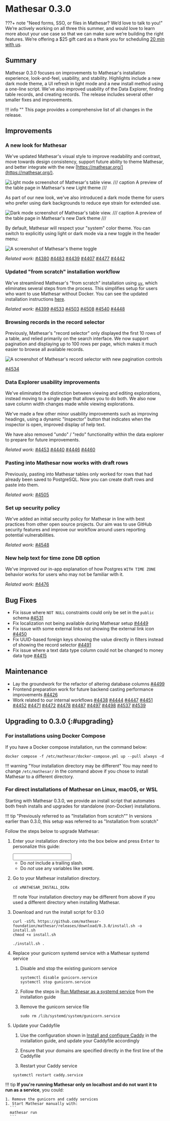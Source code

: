 # Mathesar 0.3.0

???+ note "Need forms, SSO, or files in Mathesar? We’d love to talk to you!"
    We’re actively working on all three this summer, and would love to learn more about your use case so that we can make sure we’re building the right features. We’re offering a $25 gift card as a thank you for scheduling [20 min with us](https://cal.com/mathesar/users).

## Summary

Mathesar 0.3.0 focuses on improvements to Mathesar's installation experience, look-and-feel, usability, and stability. Highlights include a new dark mode theme, a UI refresh in light mode and a new install method using a one-line script. We've also improved usability of the Data Explorer, finding table records, and creating records. The release includes several other smaller fixes and improvements.

!!! info ""
	This page provides a comprehensive list of all changes in the release.

## Improvements

### A new look for Mathesar

We've updated Mathesar's visual style to improve readability and contrast, move towards design consistency, support future ability to theme Mathesar, and better integrate with the new [https://mathesar.org/](https://mathesar.org/).

![Light mode screenshot of Mathesar's table view.](../assets/releases/0.3.0/light-table-screenshot.png)
/// caption
A preview of the table page in Mathesar's new Light theme
///

As part of our new look, we've also introduced a dark mode theme for users who prefer using dark backgrounds to reduce eye strain for extended use.

![Dark mode screenshot of Mathesar's table view.](../assets/releases/0.3.0/dark-table-screenshot.png)
/// caption
A preview of the table page in Mathesar's new Dark theme
///

By default, Mathesar will respect your "system" color theme. You can switch to explicitly using light or dark mode via a new toggle in the header menu:

![A screenshot of Mathesar's theme toggle](../assets/releases/0.3.0/theme-toggle-preview.png)

*Related work:* [#4380](https://github.com/mathesar-foundation/mathesar/pull/4380 "UI redesign and dark mode") [#4483](https://github.com/mathesar-foundation/mathesar/pull/4483 "Update color variables and components") [#4439](https://github.com/mathesar-foundation/mathesar/pull/4439 "Improve CSS sizing variable names") [#4407](https://github.com/mathesar-foundation/mathesar/pull/4407 "Dark Mode toggle") [#4477](https://github.com/mathesar-foundation/mathesar/pull/4477 "Fix general padding and schema card styles") [#4442](https://github.com/mathesar-foundation/mathesar/pull/4442 "Fix broken template tags in complete_installation Django template")

### Updated "from scratch" installation workflow

We've streamlined Mathesar's "from scratch" installation using [`uv`](https://docs.astral.sh/uv/), which eliminates several steps from the process. This simplifies setup for users who want to use Mathesar without Docker. You can see the updated installation instructions [here](../administration/install-from-scratch.md).

*Related work:*
[#4399](https://github.com/mathesar-foundation/mathesar/pull/4399 "Scripts to package, install, upgrade, run Mathesar")
[#4533](https://github.com/mathesar-foundation/mathesar/pull/4533 "Fix install script to accept unix domain socket based connections") [#4503](https://github.com/mathesar-foundation/mathesar/pull/4503 "Use kwargs for creating psycopg connections") [#4508](https://github.com/mathesar-foundation/mathesar/pull/4508 "Decouple .env file and Caddyfile, improve deployment instructions") [#4540](https://github.com/mathesar-foundation/mathesar/pull/4540 "Prompt user when connection string is provided and env file has connection parameters") [#4448](https://github.com/mathesar-foundation/mathesar/pull/4448 "Update command in developer guide to start dev-service")

### Browsing records in the record selector

Previously, Mathesar's "record selector" only displayed the first 10 rows of a table, and relied primarily on the search interface. We now support pagination and displaying up to 100 rows per page, which makes it much easier to browse all available records.

![A screenshot of Mathesar's record selector with new pagination controls](../assets/releases/0.3.0/record-selector-pagination.png)

[#4534](https://github.com/mathesar-foundation/mathesar/pull/4534 "Add pagination to record selector")

### Data Explorer usability improvements

We've eliminated the distinction between viewing and editing explorations, instead moving to a single page that allows you to do both. We also now save column width changes made while viewing explorations.

We've made a few other minor usability improvements such as improving headings, using a dynamic "Inspector" button that indicates when the inspector is open, improved display of help text.

We have also removed "undo" / "redo" functionality within the data explorer to prepare for future improvements.

*Related work:*  [#4453](https://github.com/mathesar-foundation/mathesar/pull/4453 "Persist custom column widths in explorations")
[#4440](https://github.com/mathesar-foundation/mathesar/pull/4440 "Small data explorer UI adjustments")
[#4446](https://github.com/mathesar-foundation/mathesar/pull/4446 "Simplify data explorer")
[#4460](https://github.com/mathesar-foundation/mathesar/pull/4460 "Add primary key flag to exploration column metadata")

### Pasting into Mathesar now works with draft rows

Previously, pasting into Mathesar tables only worked for rows that had already been saved to PostgreSQL. Now you can create draft rows and paste into them.

*Related work:* [#4505](https://github.com/mathesar-foundation/mathesar/pull/4505 "Allow pasting data into draft record rows")

### Set up security policy

We've added an initial security policy for Mathesar in line with best practices from other open source projects. Our aim was to use GitHub security features and improve our workflow around users reporting potential vulnerabilities.

*Related work:*  [#4548](https://github.com/mathesar-foundation/mathesar/pull/4548 "Add initial security policy")

### New help text for time zone DB option

We've improved our in-app explanation of how Postgres `WITH TIME ZONE` behavior works for users who may not be familiar with it.

*Related work:* [#4476](https://github.com/mathesar-foundation/mathesar/pull/4476 "Add support for user helper info text in form inputs")

## Bug Fixes

- Fix issue where `NOT NULL` constraints could only be set in the `public` schema [#4531](https://github.com/mathesar-foundation/mathesar/pull/4531 "Fix not null SQL")
- Fix localization not being available during Mathesar setup [#4449](https://github.com/mathesar-foundation/mathesar/pull/4449 "Add language selector to complete installation template")
- Fix issue with some external links not showing the external link icon [#4450](https://github.com/mathesar-foundation/mathesar/pull/4450 "Always display external links icon in the DocsLink component")
- Fix UUID-based foreign keys showing the value directly in filters instead of showing the record selector [#4491](https://github.com/mathesar-foundation/mathesar/pull/4491 "Use the record selector when filtering a UUID FK column")
- Fix issue where a text data type column could not be changed to money data type [#4415](https://github.com/mathesar-foundation/mathesar/pull/4415 "Fix cast_to_mathesar_money")

## Maintenance

- Lay the groundwork for the refactor of altering database columns [#4499](https://github.com/mathesar-foundation/mathesar/pull/4499 "Alter column refactor part 1")
- Frontend preparation work for future backend casting performance improvements [#4426](https://github.com/mathesar-foundation/mathesar/pull/4426 "Pass casting options when importing")
- Work related to our internal workflows [#4438](https://github.com/mathesar-foundation/mathesar/pull/4438 "Merge 0.2.3 release back into develop") [#4444](https://github.com/mathesar-foundation/mathesar/pull/4444 "Clean up front end linting warnings") [#4447](https://github.com/mathesar-foundation/mathesar/pull/4447 "Add pull_policy to dev docker service") [#4451](https://github.com/mathesar-foundation/mathesar/pull/4451 "Bump django from 4.2.18 to 4.2.21") [#4452](https://github.com/mathesar-foundation/mathesar/pull/4452 "Fix CI") [#4471](https://github.com/mathesar-foundation/mathesar/pull/4471 "cache on push to develop") [#4472](https://github.com/mathesar-foundation/mathesar/pull/4472 "fix indentation") [#4478](https://github.com/mathesar-foundation/mathesar/pull/4478 "Use docker pull before docker compose in CI") [#4487](https://github.com/mathesar-foundation/mathesar/pull/4487 "Merge master into develop") [#4497](https://github.com/mathesar-foundation/mathesar/pull/4497 "Merge master into develop correctly") [#4498](https://github.com/mathesar-foundation/mathesar/pull/4498 "Merge master into develop clean")  [#4537](https://github.com/mathesar-foundation/mathesar/pull/4537 "Bump django from 4.2.21 to 4.2.22") [#4539](https://github.com/mathesar-foundation/mathesar/pull/4539 "Bump requests from 2.32.3 to 2.32.4")

## Upgrading to 0.3.0  {:#upgrading}

### For installations using Docker Compose

If you have a Docker compose installation, run the command below:

```
docker compose -f /etc/mathesar/docker-compose.yml up --pull always -d
```

!!! warning "Your installation directory may be different"
    You may need to change `/etc/mathesar/` in the command above if you chose to install Mathesar to a different directory.

### For direct installations of Mathesar on Linux, macOS, or WSL

Starting with Mathesar 0.3.0, we provide an install script that automates both fresh installs and upgrades for standalone (non-Docker) installations.

!!! tip "Previously referred to as "Installation from scratch""
    In versions earlier than 0.3.0, this setup was referred to as "Installation from scratch"

Follow the steps below to upgrade Mathesar:


1. Enter your installation directory into the box below and press <kbd>Enter</kbd> to personalize this guide:

    <input data-input-for="MATHESAR_INSTALL_DIR" aria-label="Your Mathesar installation directory"/>

    - Do _not_ include a trailing slash.
    - Do _not_ use any variables like `$HOME`.

1.  Go to your Mathesar installation directory.

    ```
    cd xMATHESAR_INSTALL_DIRx
    ```

    !!! note
        Your installation directory may be different from above if you used a different directory when installing Mathesar.

1. Download and run the install script for 0.3.0

    ```
    curl -sSfL https://github.com/mathesar-foundation/mathesar/releases/download/0.3.0/install.sh -o install.sh
    chmod +x install.sh

    ./install.sh .
    ```

1. Replace your gunicorn systemd service with a Mathesar systemd service

    1. Disable and stop the existing gunicorn service
        ```
        systemctl disable gunicorn.service
        systemctl stop gunicorn.service
        ```

    2. Follow the steps in [Run Mathesar as a systemd service](../administration/install-from-scratch.md#run-mathesar-as-a-systemd-service) from the installation guide

    3. Remove the gunicorn service file
        ```
        sudo rm /lib/systemd/system/gunicorn.service
        ```

1. Update your Caddyfile

    1. Use the configuration shown in [Install and configure Caddy](.md#install-and-configure-caddy) in the installation guide, and update your Caddyfile accordingly

    2. Ensure that your domains are specified directly in the first line of the Caddyfile

    3. Restart your Caddy service
      ```
      systemctl restart caddy.service
      ```

!!! tip
    **If you're running Mathesar only on localhost and do not want it to run as a service**, you could:

    1. Remove the gunicorn and caddy services
    1. Start Mathesar manually with:
      ```
      mathesar run
      ```

